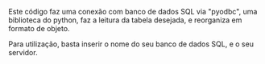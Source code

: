  Este código faz uma conexão com banco de dados SQL via "pyodbc", uma biblioteca do python, faz a leitura da tabela desejada,
e reorganiza em formato de objeto.

Para utilização, basta inserir o nome do seu banco de dados SQL, e o seu servidor.
